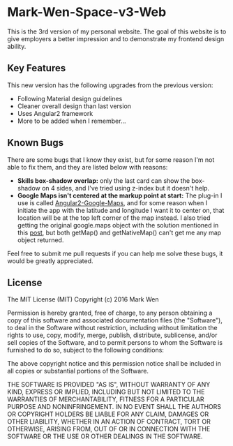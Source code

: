 # Mark-Wen-Space-v3-Web
This is the 3rd version of my personal website. The goal of this website is to give employers a better impression and to demonstrate my frontend design ability.

## Key Features
This new version has the following upgrades from the previous version:

- Following Material design guidelines
- Cleaner overall design than last version
- Uses Angular2 framework
- More to be added when I remember...

## Known Bugs
There are some bugs that I know they exist, but for some reason I'm not able to fix them, and they are listed below with reasons:

- **Skills box-shadow overlap:** only the last card can show the box-shadow on 4 sides, and I've tried using z-index but it doesn't help.
- **Google Maps isn't centered at the markup point at start:** The plug-in I use is called [Angular2-Google-Maps](https://https://angular-maps.com/), and for some reason when I initiate the app with the latitude and longitude I want it to center on, that location will be at the top left corner of the map instead. I also tried getting the original google.maps object with the solution mentioned in this [post](https://github.com/SebastianM/angular2-google-maps/issues/139), but both getMap() and getNativeMap() can't get me any map object returned.

Feel free to submit me pull requests if you can help me solve these bugs, it would be greatly appreciated.

## License
The MIT License (MIT)
Copyright (c) 2016 Mark Wen

Permission is hereby granted, free of charge, to any person obtaining a copy of this software and associated documentation files (the "Software"), to deal in the Software without restriction, including without limitation the rights to use, copy, modify, merge, publish, distribute, sublicense, and/or sell copies of the Software, and to permit persons to whom the Software is furnished to do so, subject to the following conditions:

The above copyright notice and this permission notice shall be included in all copies or substantial portions of the Software.

THE SOFTWARE IS PROVIDED "AS IS", WITHOUT WARRANTY OF ANY KIND, EXPRESS OR IMPLIED, INCLUDING BUT NOT LIMITED TO THE WARRANTIES OF MERCHANTABILITY, FITNESS FOR A PARTICULAR PURPOSE AND NONINFRINGEMENT. IN NO EVENT SHALL THE AUTHORS OR COPYRIGHT HOLDERS BE LIABLE FOR ANY CLAIM, DAMAGES OR OTHER LIABILITY, WHETHER IN AN ACTION OF CONTRACT, TORT OR OTHERWISE, ARISING FROM, OUT OF OR IN CONNECTION WITH THE SOFTWARE OR THE USE OR OTHER DEALINGS IN THE SOFTWARE.

